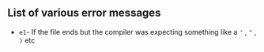 ## List of various error messages

 - ``e1``- If the file ends but the compiler was expecting something like a ``'`` , ``"`` , ``)`` etc
